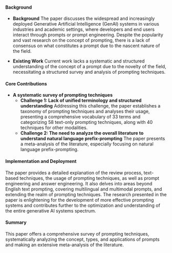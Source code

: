 #### Background
- **Background**
The paper discusses the widespread and increasingly deployed Generative Artificial Intelligence (GenAI) systems in various industries and academic settings, where developers and end users interact through prompts or prompt engineering. Despite the popularity and vast research on the concept of prompting, there is a lack of consensus on what constitutes a prompt due to the nascent nature of the field.

- **Existing Work**
Current work lacks a systematic and structured understanding of the concept of a prompt due to the novelty of the field, necessitating a structured survey and analysis of prompting techniques.

#### Core Contributions
  - **A systematic survey of prompting techniques**
      - **Challenge 1: Lack of unified terminology and structured understanding**
        Addressing this challenge, the paper establishes a taxonomy of prompting techniques and analyses their usage, presenting a comprehensive vocabulary of 33 terms and categorizing 58 text-only prompting techniques, along with 40 techniques for other modalities.
      - **Challenge 2: The need to analyze the overall literature to understand natural language prefix-prompting**
        The paper presents a meta-analysis of the literature, especially focusing on natural language prefix-prompting.

#### Implementation and Deployment
The paper provides a detailed explanation of the review process, text-based techniques, the usage of prompting techniques, as well as prompt engineering and answer engineering. It also delves into areas beyond English text prompting, covering multilingual and multimodal prompts, and extending the realm of prompting techniques. The research presented in the paper is enlightening for the development of more effective prompting systems and contributes further to the optimization and understanding of the entire generative AI systems spectrum.

#### Summary
This paper offers a comprehensive survey of prompting techniques, systematically analyzing the concept, types, and applications of prompts and making an extensive meta-analysis of the literature.